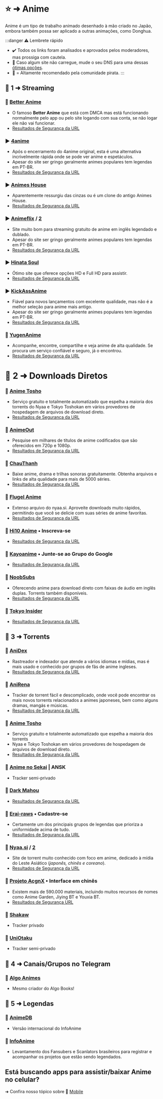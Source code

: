 # ⭐ ➜ Anime

Anime é um tipo de trabalho animado desenhado à mão criado no Japão, embora também possa ser aplicado a outras animações, como Donghua.

:::danger ⚠️ Lembrete rápido

- ✔️ Todos os links foram analisados e aprovados pelos moderadores, mas prossiga com cautela.
- 🚨 Caso algum site não carregue, mude o seu DNS para uma dessas [ótimas opções](https://www.privacyguides.org/en/dns/).
- 🌟 = Altamente recomendado pela comunidade pirata.
  :::

## 📑 1 ➜ Streaming

### 🌟 [Better Anime](https://betteranime.net/)

- O famoso **Better Anime** que está com DMCA mas está funcionando normalmente pelo app ou pelo site logando com sua conta, se não logar ele não vai funcionar.
- [Resultados de Segurança da URL](https://www.urlvoid.com/scan/betteranime.net/)

### ▶️ [4anime](https://4anime.gg/)

- Após o encerramento do 4anime original, esta é uma alternativa incrivelmente rápida onde se pode ver anime e espetáculos.
- Apesar do site ser gringo geralmente animes populares tem legendas em PT-BR.
- [Resultados de Segurança da URL](https://www.urlvoid.com/scan/4anime.gg/)

### ▶️ [Animes House](https://animeshouse.app/)

- Aparentemente ressurgiu das cinzas ou é um clone do antigo Animes House.
- [Resultados de Segurança da URL](https://www.urlvoid.com/scan/animeshouse.app/)

### ▶️ [Animeflix](https://animeflix.gg/) / [2](https://animeflix.domains/)

- Site muito bom para streaming gratuito de anime em inglês legendado e dublado.
- Apesar do site ser gringo geralmente animes populares tem legendas em PT-BR.
- [Resultados de Segurança da URL](https://www.urlvoid.com/scan/animeflix.gg/)

### ▶️ [Hinata Soul](https://www.hinatasoul.com/)

- Ótimo site que oferece opções HD e Full HD para assistir.
- [Resultados de Segurança da URL](https://www.urlvoid.com/scan/hinatasoul.com/)

### ▶️ [KickAssAnime](https://kickassanime.am/)

- Fiável para novos lançamentos com excelente qualidade, mas não é a melhor seleção para anime mais antigo.
- Apesar do site ser gringo geralmente animes populares tem legendas em PT-BR.
- [Resultados de Segurança da URL](https://www.urlvoid.com/scan/kickassanime.am/)

### 🌟 [YugenAnime](https://yugenanime.tv/)

- Acompanhe, encontre, compartilhe e veja anime de alta qualidade. Se procura um serviço confiável e seguro, já o encontrou.
- [Resultados de Segurança da URL](https://www.urlvoid.com/scan/yugenanime.tv/)


# 📑 2 ➜ Downloads Diretos

### 🔗 [Anime Tosho](https://animetosho.org/)
- Serviço gratuito e totalmente automatizado que espelha a maioria dos torrents do Nyaa e Tokyo Toshokan em vários provedores de hospedagem de arquivos de download direto.
- [Resultados de Segurança da URL](https://www.urlvoid.com/scan/animetosho.org/)

### 🔗 [AnimeOut](https://www.animeout.xyz/)
- Pesquise em milhares de títulos de anime codificados que são oferecidos em 720p e 1080p.
- [Resultados de Segurança da URL](https://www.urlvoid.com/scan/animeout.xyz/)

### 🔗 [ChauThanh](https://chauthanh.info/)
- Baixe anime, drama e trilhas sonoras gratuitamente. Obtenha arquivos e links de alta qualidade para mais de 5000 séries.
- [Resultados de Segurança da URL](https://www.urlvoid.com/scan/chauthanh.info/)

### 🐐 [Flugel Anime](https://flugel-anime.com/)
- Extenso arquivo do nyaa.si. Aproveite downloads muito rápidos, permitindo que você se delicie com suas séries de anime favoritas.
- [Resultados de Segurança da URL](https://www.urlvoid.com/scan/flugel-anime.com/)

### 🔗 [Hi10 Anime](https://hi10anime.com/) • Inscreva-se
- [Resultados de Segurança da URL](https://www.urlvoid.com/scan/hi10anime.com/)

### 🔗 [Kayoanime](https://kayoanime.com/) • Junte-se ao Grupo do Google
- [Resultados de Segurança da URL](https://www.urlvoid.com/scan/kayoanime.com/)

### 🔗 [NoobSubs](https://www.noobsubs.com/)
- Oferecendo anime para download direto com faixas de áudio em inglês duplas. Torrents também disponíveis.
- [Resultados de Segurança da URL](https://www.urlvoid.com/scan/noobsubs.com/)

### 🔗 [Tokyo Insider](https://www.tokyoinsider.com/)
- [Resultados de Segurança da URL](https://www.urlvoid.com/scan/tokyoinsider.com/)

## 📑 3 ➜ Torrents

### 🧲 [AniDex](https://anidex.info/)

- Rastreador e indexador que atende a vários idiomas e mídias, mas é mais usado e conhecido por grupos de fãs de anime ingleses.
- [Resultados de Segurança da URL](https://www.urlvoid.com/scan/anidex.info/)

### 🧲 [AniRena](https://www.anirena.com/)

- Tracker de torrent fácil e descomplicado, onde você pode encontrar os mais novos torrents relacionados a animes japoneses, bem como alguns dramas, mangás e músicas.
- [Resultados de Segurança da URL](https://www.urlvoid.com/scan/anirena.com/)

### 🧲 [Anime Tosho](https://animetosho.org/)

- Serviço gratuito e totalmente automatizado que espelha a maioria dos torrents
- Nyaa e Tokyo Toshokan em vários provedores de hospedagem de arquivos de download direto.
- [Resultados de Segurança da URL](https://www.urlvoid.com/scan/animetosho.org/)

### 🧲 [Anime no Sekai](https://www.ansktracker.net/) | ANSK

- Tracker semi-privado

### 🧲 [Dark Mahou](https://darkmahou.org/)

- [Resultados de Segurança da URL](https://www.urlvoid.com/scan/darkmahou.org/)

### 🧲 [Erai-raws](https://www.erai-raws.info/) • Cadastre-se

- Certamente um dos principais grupos de legendas que prioriza a uniformidade acima de tudo.
- [Resultados de Segurança da URL](https://www.urlvoid.com/scan/erai-raws.info/)

### 🧲 [Nyaa.si](https://nyaa.si/) / [2](https://nyaa.land/)

- Site de torrent muito conhecido com foco em anime, dedicado à mídia do Leste Asiático (_japonês, chinês e coreano_).
- [Resultados de Segurança da URL](https://www.urlvoid.com/scan/nyaa.si/)

### 🧲 [Projeto AcgnX](https://share.acgnx.se/) • Interface em chinês

- Existem mais de 590.000 materiais, incluindo muitos recursos de nomes como Anime Garden, Jiying BT e Youxia BT.
- [Resultados de Segurança URL](https://www.urlvoid.com/scan/share.acgnx.se/)

### 🧲 [Shakaw](https://tracker.shakaw.com.br/)

- Tracker privado

### 🧲 [UniOtaku](https://tracker.uniotaku.com/)

- Tracker semi-privado

## 📑 4 ➜ Canais/Grupos no Telegram

### 🐐 [Algo Animes](https://t.me/algoanimes)

- Mesmo criador do Algo Books!

## 📰 5 ➜ Legendas

### 🔗 [AnimeDB](https://anidb.net/)

- Versão internacional do InfoAnime

### 🔗 [InfoAnime](https://www.infoanime.com.br/)

- Levantamento dos Fansubers e Scanlators brasileiros para registrar e acompanhar os projetos que estão sendo legendados.

## Está buscando apps para assistir/baixar **Anime** no celular?

➜ Confira nosso tópico sobre 📱 [Mobile](mobile#📑-➜-anime-e-manga)
